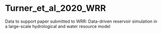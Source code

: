 # Turner_et_al_2020_WRR
Data to support paper submitted to WRR: Data-driven reservoir simulation in a large-scale hydrological and water resource model
